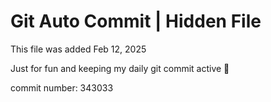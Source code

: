 # Git Auto Commit | Hidden File

This file was added Feb 12, 2025

Just for fun and keeping my daily git commit active 🤪

commit number: 343033
